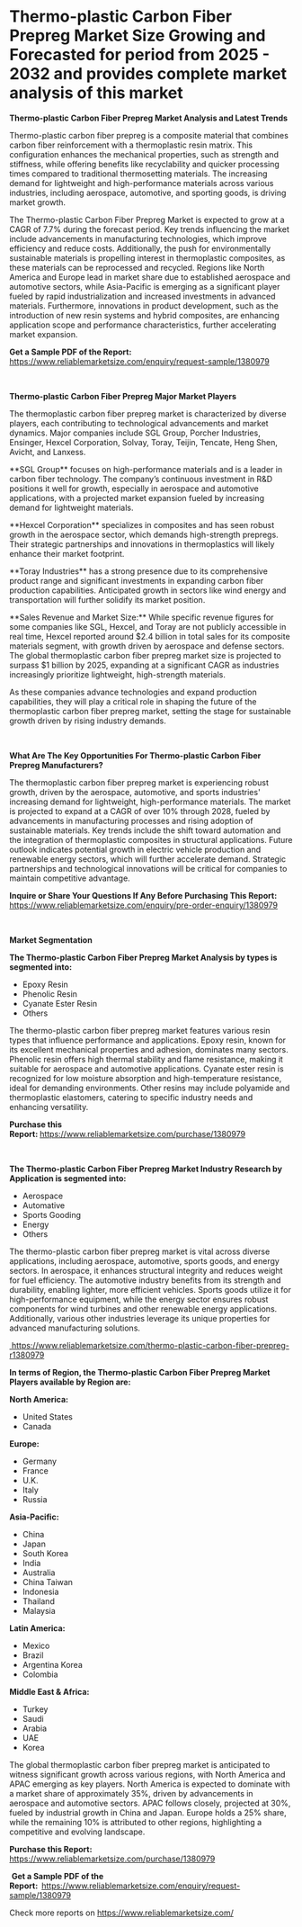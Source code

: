<p><h1>Thermo-plastic Carbon Fiber Prepreg Market Size Growing and Forecasted for period from 2025 - 2032 and provides complete market analysis of this market</h1></p><p><strong>Thermo-plastic Carbon Fiber Prepreg Market Analysis and Latest Trends</strong></p>
<p><p>Thermo-plastic carbon fiber prepreg is a composite material that combines carbon fiber reinforcement with a thermoplastic resin matrix. This configuration enhances the mechanical properties, such as strength and stiffness, while offering benefits like recyclability and quicker processing times compared to traditional thermosetting materials. The increasing demand for lightweight and high-performance materials across various industries, including aerospace, automotive, and sporting goods, is driving market growth.</p><p>The Thermo-plastic Carbon Fiber Prepreg Market is expected to grow at a CAGR of 7.7% during the forecast period. Key trends influencing the market include advancements in manufacturing technologies, which improve efficiency and reduce costs. Additionally, the push for environmentally sustainable materials is propelling interest in thermoplastic composites, as these materials can be reprocessed and recycled. Regions like North America and Europe lead in market share due to established aerospace and automotive sectors, while Asia-Pacific is emerging as a significant player fueled by rapid industrialization and increased investments in advanced materials. Furthermore, innovations in product development, such as the introduction of new resin systems and hybrid composites, are enhancing application scope and performance characteristics, further accelerating market expansion.</p></p>
<p><strong>Get a Sample PDF of the Report:&nbsp;</strong> <a href="https://www.reliablemarketsize.com/enquiry/request-sample/1380979?utm_campaign=1131&utm_medium=2&utm_source=Github&utm_content=ia&utm_term=01022025&utm_id=thermo-plastic-carbon-fiber-prepreg">https://www.reliablemarketsize.com/enquiry/request-sample/1380979</a></p>
<p>&nbsp;</p>
<p><strong>Thermo-plastic Carbon Fiber Prepreg Major Market Players</strong></p>
<p><p>The thermoplastic carbon fiber prepreg market is characterized by diverse players, each contributing to technological advancements and market dynamics. Major companies include SGL Group, Porcher Industries, Ensinger, Hexcel Corporation, Solvay, Toray, Teijin, Tencate, Heng Shen, Avicht, and Lanxess.</p><p>**SGL Group** focuses on high-performance materials and is a leader in carbon fiber technology. The company’s continuous investment in R&D positions it well for growth, especially in aerospace and automotive applications, with a projected market expansion fueled by increasing demand for lightweight materials.</p><p>**Hexcel Corporation** specializes in composites and has seen robust growth in the aerospace sector, which demands high-strength prepregs. Their strategic partnerships and innovations in thermoplastics will likely enhance their market footprint.</p><p>**Toray Industries** has a strong presence due to its comprehensive product range and significant investments in expanding carbon fiber production capabilities. Anticipated growth in sectors like wind energy and transportation will further solidify its market position.</p><p>**Sales Revenue and Market Size:** While specific revenue figures for some companies like SGL, Hexcel, and Toray are not publicly accessible in real time, Hexcel reported around $2.4 billion in total sales for its composite materials segment, with growth driven by aerospace and defense sectors. The global thermoplastic carbon fiber prepreg market size is projected to surpass $1 billion by 2025, expanding at a significant CAGR as industries increasingly prioritize lightweight, high-strength materials.</p><p>As these companies advance technologies and expand production capabilities, they will play a critical role in shaping the future of the thermoplastic carbon fiber prepreg market, setting the stage for sustainable growth driven by rising industry demands.</p></p>
<p>&nbsp;</p>
<p><strong>What Are The Key Opportunities For Thermo-plastic Carbon Fiber Prepreg Manufacturers?</strong></p>
<p><p>The thermoplastic carbon fiber prepreg market is experiencing robust growth, driven by the aerospace, automotive, and sports industries' increasing demand for lightweight, high-performance materials. The market is projected to expand at a CAGR of over 10% through 2028, fueled by advancements in manufacturing processes and rising adoption of sustainable materials. Key trends include the shift toward automation and the integration of thermoplastic composites in structural applications. Future outlook indicates potential growth in electric vehicle production and renewable energy sectors, which will further accelerate demand. Strategic partnerships and technological innovations will be critical for companies to maintain competitive advantage.</p></p>
<p><strong>Inquire or Share Your Questions If Any Before Purchasing This Report:</strong> <a href="https://www.reliablemarketsize.com/enquiry/pre-order-enquiry/1380979?utm_campaign=1131&utm_medium=2&utm_source=Github&utm_content=ia&utm_term=01022025&utm_id=thermo-plastic-carbon-fiber-prepreg">https://www.reliablemarketsize.com/enquiry/pre-order-enquiry/1380979</a></p>
<p>&nbsp;</p>
<p><strong>Market Segmentation</strong></p>
<p><strong>The Thermo-plastic Carbon Fiber Prepreg Market Analysis by types is segmented into:</strong></p>
<p><ul><li>Epoxy Resin</li><li>Phenolic Resin</li><li>Cyanate Ester Resin</li><li>Others</li></ul></p>
<p><p>The thermo-plastic carbon fiber prepreg market features various resin types that influence performance and applications. Epoxy resin, known for its excellent mechanical properties and adhesion, dominates many sectors. Phenolic resin offers high thermal stability and flame resistance, making it suitable for aerospace and automotive applications. Cyanate ester resin is recognized for low moisture absorption and high-temperature resistance, ideal for demanding environments. Other resins may include polyamide and thermoplastic elastomers, catering to specific industry needs and enhancing versatility.</p></p>
<p><strong>Purchase this Report:&nbsp;</strong><a href="https://www.reliablemarketsize.com/purchase/1380979?utm_campaign=1131&utm_medium=2&utm_source=Github&utm_content=ia&utm_term=01022025&utm_id=thermo-plastic-carbon-fiber-prepreg">https://www.reliablemarketsize.com/purchase/1380979</a></p>
<p>&nbsp;</p>
<p><strong>The Thermo-plastic Carbon Fiber Prepreg Market Industry Research by Application is segmented into:</strong></p>
<p><ul><li>Aerospace</li><li>Automative</li><li>Sports Gooding</li><li>Energy</li><li>Others</li></ul></p>
<p><p>The thermo-plastic carbon fiber prepreg market is vital across diverse applications, including aerospace, automotive, sports goods, and energy sectors. In aerospace, it enhances structural integrity and reduces weight for fuel efficiency. The automotive industry benefits from its strength and durability, enabling lighter, more efficient vehicles. Sports goods utilize it for high-performance equipment, while the energy sector ensures robust components for wind turbines and other renewable energy applications. Additionally, various other industries leverage its unique properties for advanced manufacturing solutions.</p></p>
<p><a href="https://www.reliablemarketsize.com/thermo-plastic-carbon-fiber-prepreg-r1380979?utm_campaign=1131&utm_medium=2&utm_source=Github&utm_content=ia&utm_term=01022025&utm_id=thermo-plastic-carbon-fiber-prepreg">&nbsp;https://www.reliablemarketsize.com/thermo-plastic-carbon-fiber-prepreg-r1380979</a></p>
<p><strong>In terms of Region, the Thermo-plastic Carbon Fiber Prepreg Market Players available by Region are:</strong></p>
<p>
    <p> <strong> North America: </strong>
        <ul>
            <li>United States</li>
            <li>Canada</li>
        </ul>
        </p> 
    <p> <strong> Europe: </strong>
        <ul>
            <li>Germany</li>
            <li>France</li>
            <li>U.K.</li>
            <li>Italy</li>
            <li>Russia</li>
        </ul>
        </p> 
    <p> <strong> Asia-Pacific: </strong>
        <ul>
            <li>China</li>
            <li>Japan</li>
            <li>South Korea</li>
            <li>India</li>
            <li>Australia</li>
            <li>China Taiwan</li>
            <li>Indonesia</li>
            <li>Thailand</li>
            <li>Malaysia</li>
        </ul>
        </p> 
    <p> <strong> Latin America: </strong>
        <ul>
            <li>Mexico</li>
            <li>Brazil</li>
            <li>Argentina Korea</li>
            <li>Colombia</li>
        </ul>
        </p> 
    <p> <strong> Middle East & Africa: </strong>
        <ul>
            <li>Turkey</li>
            <li>Saudi</li>
            <li>Arabia</li>
            <li>UAE</li>
            <li>Korea</li>
        </ul>
    </p>
    </p>
<p><p>The global thermoplastic carbon fiber prepreg market is anticipated to witness significant growth across various regions, with North America and APAC emerging as key players. North America is expected to dominate with a market share of approximately 35%, driven by advancements in aerospace and automotive sectors. APAC follows closely, projected at 30%, fueled by industrial growth in China and Japan. Europe holds a 25% share, while the remaining 10% is attributed to other regions, highlighting a competitive and evolving landscape.</p></p>
<p><strong>Purchase this Report: </strong><a href="https://www.reliablemarketsize.com/purchase/1380979?utm_campaign=1131&utm_medium=2&utm_source=Github&utm_content=ia&utm_term=01022025&utm_id=thermo-plastic-carbon-fiber-prepreg">https://www.reliablemarketsize.com/purchase/1380979</a></p>
<p>&nbsp;<strong>Get a Sample PDF of the Report:&nbsp;&nbsp;</strong><a href="https://www.reliablemarketsize.com/enquiry/request-sample/1380979?utm_campaign=1131&utm_medium=2&utm_source=Github&utm_content=ia&utm_term=01022025&utm_id=thermo-plastic-carbon-fiber-prepreg">https://www.reliablemarketsize.com/enquiry/request-sample/1380979</a></p>
<p><strong></strong></p>
<p>Check more reports on <a href="https://www.reliablemarketsize.com/?utm_campaign=1131&utm_medium=2&utm_source=Github&utm_content=ia&utm_term=01022025&utm_id=thermo-plastic-carbon-fiber-prepreg">https://www.reliablemarketsize.com/</a></p>